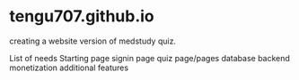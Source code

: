 # tengu707.github.io
creating a website version of medstudy quiz.

List of needs
Starting page
signin page
quiz page/pages
database backend
monetization
additional features
